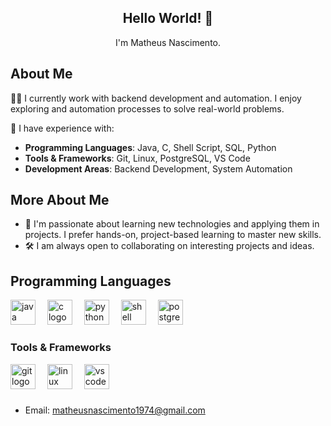 <div align="center">
  <h2>Hello World! 👋</h2>
  <p>I'm Matheus Nascimento.</p>
</div>

## About Me
🧑‍💻 I currently work with backend development and automation. I enjoy exploring and automation processes to solve real-world problems. 

💬 I have experience with:

- **Programming Languages**: Java, C, Shell Script, SQL, Python
- **Tools & Frameworks**: Git, Linux, PostgreSQL, VS Code
- **Development Areas**: Backend Development, System Automation

## More About Me
- 💬 I'm passionate about learning new technologies and applying them in projects. I prefer hands-on, project-based learning to master new skills.
- 🛠️ I am always open to collaborating on interesting projects and ideas.





## Programming Languages
<div align="left">
  <img src="https://cdn.jsdelivr.net/gh/devicons/devicon/icons/java/java-original.svg" height="40" alt="java logo" />
  <img width="11" />
  <img src="https://cdn.jsdelivr.net/gh/devicons/devicon/icons/c/c-original.svg" height="40" alt="c logo" />
  <img width="11" />
  <img src="https://cdn.jsdelivr.net/gh/devicons/devicon/icons/python/python-original.svg" height="40" alt="python logo" />
  <img width="11" />
  <img src="https://cdn.jsdelivr.net/gh/devicons/devicon/icons/bash/bash-original.svg" height="40" alt="shell logo" />
  <img width="11" />
  <img src="https://cdn.jsdelivr.net/gh/devicons/devicon/icons/postgresql/postgresql-original.svg" height="40" alt="postgresql logo" />
</div>

### Tools & Frameworks
<div align="left">
  <img src="https://cdn.jsdelivr.net/gh/devicons/devicon/icons/git/git-original.svg" height="40" alt="git logo" />
  <img width="11" />
  <img src="https://cdn.jsdelivr.net/gh/devicons/devicon/icons/linux/linux-original.svg" height="40" alt="linux logo" />
  <img width="11" />
  <img src="https://cdn.jsdelivr.net/gh/devicons/devicon/icons/vscode/vscode-original.svg" height="40" alt="vscode logo" />
</div>

###

- Email: matheusnascimento1974@gmail.com

